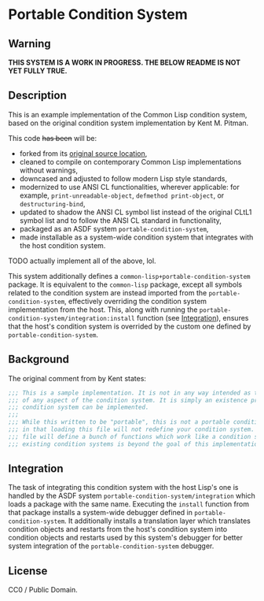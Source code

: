 # Portable Condition System

## Warning

**THIS SYSTEM IS A WORK IN PROGRESS. THE BELOW README IS NOT YET FULLY TRUE.**

## Description

This is an example implementation of the Common Lisp condition system, based on the original condition system implementation by Kent M. Pitman.

This code ~~has been~~ will be:
* forked from its [original source location](http://www.nhplace.com/kent/CL/Revision-18.lisp),
* cleaned to compile on contemporary Common Lisp implementations without warnings,
* downcased and adjusted to follow modern Lisp style standards,
* modernized to use ANSI CL functionalities, wherever applicable: for example, `print-unreadable-object`, `defmethod print-object`, or `destructuring-bind`,
* updated to shadow the ANSI CL symbol list instead of the original CLtL1 symbol list and to follow the ANSI CL standard in functionality,
* packaged as an ASDF system `portable-condition-system`,
* made installable as a system-wide condition system that integrates with the host condition system.

TODO actually implement all of the above, lol.

This system additionally defines a `common-lisp+portable-condition-system` package. It is equivalent to the `common-lisp` package, except all symbols related to the condition system are instead imported from the `portable-condition-system`, effectively overriding the condition system implementation from the host. This, along with running the `portable-condition-system/integration:install` function (see [Integration](#integration)), ensures that the host's condition system is overrided by the custom one defined by `portable-condition-system`.

## Background

The original comment from by Kent states:

```lisp
;;; This is a sample implementation. It is not in any way intended as the definition
;;; of any aspect of the condition system. It is simply an existence proof that the
;;; condition system can be implemented.
;;;
;;; While this written to be "portable", this is not a portable condition system
;;; in that loading this file will not redefine your condition system. Loading this
;;; file will define a bunch of functions which work like a condition system. Redefining
;;; existing condition systems is beyond the goal of this implementation attempt.
```

## Integration

The task of integrating this condition system with the host Lisp's one is handled by the ASDF system `portable-condition-system/integration` which loads a package with the same name. Executing the `install` function from that package installs a system-wide debugger defined in `portable-condition-system`. It additionally installs a translation layer which translates condition objects and restarts from the host's condition system into condition objects and restarts used by this system's debugger for better system integration of the `portable-condition-system` debugger.

## License

CC0 / Public Domain.
